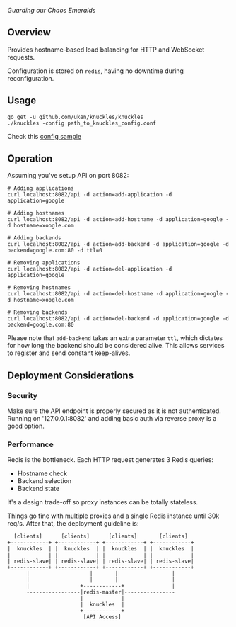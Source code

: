 _Guarding our Chaos Emeralds_

## Overview

Provides hostname-based load balancing for HTTP and WebSocket requests.

Configuration is stored on `redis`, having no downtime during reconfiguration.


## Usage

    go get -u github.com/uken/knuckles/knuckles
    ./knuckles -config path_to_knuckles_config.conf

Check this [config sample](knuckles/knuckles.sample.conf)

## Operation

Assuming you've setup API on port 8082:

    # Adding applications
    curl localhost:8082/api -d action=add-application -d application=google

    # Adding hostnames
    curl localhost:8082/api -d action=add-hostname -d application=google -d hostname=xoogle.com

    # Adding backends
    curl localhost:8082/api -d action=add-backend -d application=google -d backend=google.com:80 -d ttl=0

    # Removing applications
    curl localhost:8082/api -d action=del-application -d application=google

    # Removing hostnames
    curl localhost:8082/api -d action=del-hostname -d application=google -d hostname=xoogle.com

    # Removing backends
    curl localhost:8082/api -d action=del-backend -d application=google -d backend=google.com:80

Please note that `add-backend` takes an extra parameter `ttl`, which dictates for how long the backend should be considered alive. 
This allows services to register and send constant keep-alives.

## Deployment Considerations

### Security

Make sure the API endpoint is properly secured as it is not authenticated. 
Running on '127.0.0.1:8082' and adding basic auth via reverse proxy is a good option.

### Performance
Redis is the bottleneck. Each HTTP request generates 3 Redis queries:
- Hostname check
- Backend selection
- Backend state

It's a design trade-off so proxy instances can be totally stateless.

Things go fine with multiple proxies and a single Redis instance until 30k req/s. After that,
the deployment guideline is:

      [clients]      [clients]      [clients]       [clients]
    +------------+ +------------+ +------------+ +------------+
    |  knuckles  | |  knuckles  | |  knuckles  | |  knuckles  |
    |            | |            | |            | |            |
    | redis-slave| | redis-slave| | redis-slave| | redis-slave|
    +------------+ +------------+ +------------+ +------------+
          |                   |       |                 |
          |                   |       |                 |
          |                +------------+               |
          -----------------|redis-master|----------------
                           |            |
                           |  knuckles  |
                           +------------+
                            [API Access]
